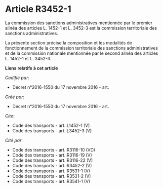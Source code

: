 # Article R3452-1

La commission des sanctions administratives mentionnée par le premier alinéa des articles L. 1452-1 et L. 3452-3 est la
commission territoriale des sanctions administratives. 

La présente section précise la composition et les modalités de fonctionnement de la commission territoriale des sanctions
administratives et de la commission nationale mentionnée par le second alinéa des articles L. 1452-1 et L. 3452-3.

**Liens relatifs à cet article**

_Codifié par_:

  - Décret n°2016-1550 du 17 novembre 2016 - art.

_Créé par_:

  - Décret n°2016-1550 du 17 novembre 2016 - art.

_Cite_:

  - Code des transports - art. L1452-1 (V)
  - Code des transports - art. L3452-3 (V)

_Cité par_:

  - Code des transports - art. R3116-10 (VD)
  - Code des transports - art. R3116-19 (V)
  - Code des transports - art. R3116-22 (V)
  - Code des transports - art. R3452-2 (V)
  - Code des transports - art. R3531-1 (V)
  - Code des transports - art. R3531-2 (V)
  - Code des transports - art. R3541-1 (V)
